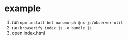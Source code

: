 # example

1. run `npm install bel nanomorph @nx-js/observer-util`
2. run `browserify index.js -o bundle.js`
3. open index.html